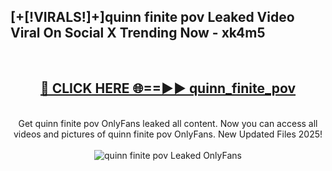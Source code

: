 <h2>[+[!VIRALS!]+]quinn finite pov Leaked Video Viral On Social X Trending Now - xk4m5</h2>
<br>
<div align="center">
<h2><a href="https://libra.edu.pl?quinn_finite_pov" rel="nofollow">🔴 CLICK HERE 🌐==►► quinn_finite_pov</a></h2>
<br>
Get quinn finite pov OnlyFans leaked all content. Now you can access all videos and pictures of quinn finite pov OnlyFans. New Updated Files 2025!
<br>
<br>
<a href="https://libra.edu.pl?quinn_finite_pov" rel="nofollow" data-target="animated-image.originalLink"><img src="https://i.ibb.co.com/WyWwxjT/player-gif2.gif" alt="quinn finite pov Leaked OnlyFans" style="max-width: 100%; display: inline-block;" data-target="animated-image.originalImage"></a>
</div>
<br>